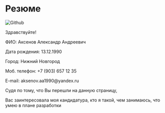 # Резюме
![Github](https://avatars.githubusercontent.com/u/117564017?v=4)
<p>Здравствуйте!</p
## О себе
<p>ФИО: Аксенов Александр Андреевич</p>
<p>Дата рождения: 13.12.1990</p>
<p>Город: Нижний Новгород</p>
<p>Моб. телефон: +7 (903) 657 12 35</p>
<p>E-mail: aksenov.aa1990@yandex.ru</p>

<p>Судя по тому, что Вы перешли на данную страницу,</p>
<p>Вас заинтересовала моя кандидатура, кто я такой, чем занимаюсь, что умею в плане разработки</p>

